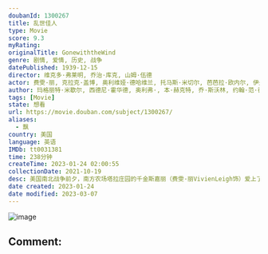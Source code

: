 ```yaml
---
doubanId: 1300267
title: 乱世佳人
type: Movie
score: 9.3
myRating: 
originalTitle: GonewiththeWind
genre: 剧情, 爱情, 历史, 战争
datePublished: 1939-12-15
director: 维克多·弗莱明, 乔治·库克, 山姆·伍德
actor: 费雯·丽, 克拉克·盖博, 奥利维娅·德哈维兰, 托马斯·米切尔, 芭芭拉·欧内尔, 伊夫林·凯耶斯, 安·卢瑟福德, 乔治·里弗斯, 弗莱德·克莱恩, 海蒂·麦克丹尼尔斯, 奥斯卡·波尔克, 巴特弗莱·麦昆, 维克托·乔里, 埃弗雷特·布朗, 霍华德·, 艾丽西亚·瑞特, 莱斯利·霍华德, 兰德·布鲁克斯, 卡洛尔·奈, 劳拉·霍普·克鲁斯, 埃迪·安德森, 哈里·达文波特, 利昂娜·罗伯特, 简·达威尔, 欧娜·满森, 保罗·赫斯特, 伊莎贝尔·朱尔, 卡米·金·肯伦, 艾瑞克·林登, ·克里根, 沃德·邦德, 莉莲·肯布尔, 李守贞, 唐烨, 吴文伦, 彭河, 查曼若
author: 玛格丽特·米歇尔, 西德尼·霍华德, 奥利弗·, 本·赫克特, 乔·斯沃林, 约翰·范·德鲁登
tags: [Movie]
state: 想看
url: https://movie.douban.com/subject/1300267/
aliases:
  - 飘
country: 美国
language: 英语
IMDb: tt0031381
time: 238分钟
createTime: 2023-01-24 02:00:55
collectionDate: 2021-10-19
desc: 美国南北战争前夕，南方农场塔拉庄园的千金斯嘉丽（费雯·丽VivienLeigh饰）爱上了另一个农场主的儿子艾希礼（莱斯利·霍华德LeslieHoward饰），遭到了拒绝，为了报复，她嫁给了...
date created: 2023-01-24
date modified: 2023-03-07
---
```


![image](p1963126880.jpg)

Comment:
---
